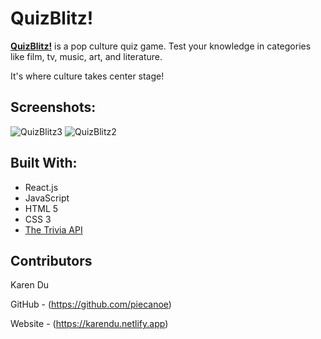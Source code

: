 # QuizBlitz!

**[QuizBlitz!](https://quizblitz.netlify.app/)** is a pop culture quiz game. Test your knowledge in categories like film, tv, music, art, and literature.

It's where culture takes center stage!

## Screenshots:

![QuizBlitz3](https://github.com/piecanoe/quizblitz/assets/122697843/4290a613-e4eb-4926-a1c5-6d5d7744014e)
![QuizBlitz2](https://github.com/piecanoe/quizblitz/assets/122697843/4d06047d-760a-4a63-88ca-83f2ccbbc984)


## Built With:

- React.js
- JavaScript
- HTML 5
- CSS 3
- [The Trivia API](https://the-trivia-api.com/)

## Contributors

Karen Du

GitHub - (https://github.com/piecanoe)

Website - (https://karendu.netlify.app)
